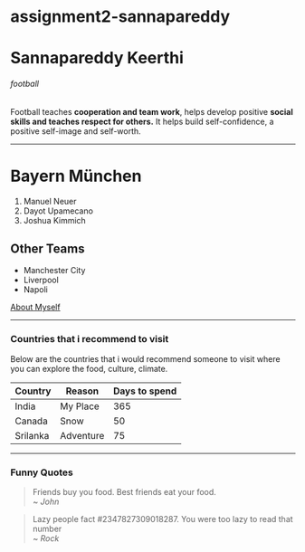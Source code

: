 # assignment2-sannapareddy
# Sannapareddy Keerthi
###### football

Football teaches **cooperation and team work**, helps develop positive **social skills and teaches respect for others.** It helps build self-confidence, a positive self-image and self-worth.

---
# Bayern München
1. Manuel Neuer
1. Dayot Upamecano
1. Joshua Kimmich

## Other Teams
* Manchester City
* Liverpool
* Napoli

[About Myself](AboutMe.md)

---
### Countries that i recommend to visit

Below are the countries that i would recommend someone to visit where you can explore the food, culture, climate.

| Country | Reason | Days to spend |
| --- | --- | --- |
| India | My Place | 365 |
| Canada | Snow | 50 |
| Srilanka | Adventure | 75 |

---
### Funny Quotes
> Friends buy you food. Best friends eat your food.
<br> ~ *John*

> Lazy people fact #2347827309018287. You were too lazy to read that number
<br> ~ *Rock*
